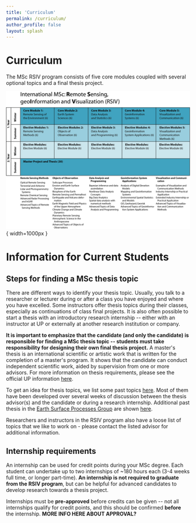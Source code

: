 ```yaml
---
title: 'Curriculum'
permalink: /curriculum/
author_profile: false
layout: splash
---
```

# Curriculum

The MSc RSIV program consists of five core modules coupled with several optional topics and a final thesis project.

![MSc_RSIV_concept_vs10.jpg](https://github.com/UP-RS-ESP/msc-rsiv/raw/gh-pages/assets/images/MSc_RSIV_concept_vs10.jpg){ width=1000px }

# Information for Current Students

## Steps for finding a MSc thesis topic

There are different ways to identify your thesis topic. Usually, you talk to a researcher or lecturer during or after a class you have enjoyed and where you have excelled. Some instructors offer thesis topics during their classes, especially as continuations of class final projects. It is also often possible to start a thesis with an introductory research internship -- either with an instructor at UP or externally at another research institution or company.

**It is important to emphasize that the candidate (and only the candidate) is responsible for finding a MSc thesis topic -- students must take responsibility for designing their own final thesis project.** A master's thesis is an international scientific or artistic work that is written for the completion of a master's program. It shows that the candidate can conduct independent scientific work, aided by supervision from one or more advisors. For more information on thesis requirements, please see the official UP information [here](https://www.uni-potsdam.de/en/studium/studying/organizing-your-exams/final-thesis).

To get an idea for thesis topics, we list some past topics [here](https://up-rs-esp.github.io/msc-rsiv/msctheses/). Most of them have been developed over several weeks of discussion between the thesis advisor(s) and the candidate or during a research internship. Additional past thesis in the [Earth Surface Processes Group](https://up-rs-esp.github.io/) are shown [here](https://up-rs-esp.github.io/theses/).

Researchers and instructors in the RSIV program also have a loose list of topics that we like to work on - please contact the listed advisor for additional information.

## Internship requirements

An internship can be used for credit points during your MSc degree. Each student can undertake up to two internships of ~180 hours each (3-4 weeks full time, or longer part-time). **An internship is not required to graduate from the RSIV program**, but can be helpful for advanced candidates to develop research towards a thesis project. 

Internships must be **pre-approved** before credits can be given -- not all internships qualify for credit points, and this should be confirmed **before** the internship. **MORE INFO HERE ABOUT APPROVAL?**
